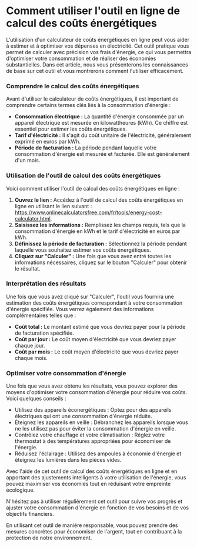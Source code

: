 Comment utiliser l'outil en ligne de calcul des coûts énergétiques
==================================================================

L'utilisation d'un calculateur de coûts énergétiques en ligne peut vous aider à estimer et à optimiser vos dépenses en électricité. Cet outil pratique vous permet de calculer avec précision vos frais d'énergie, ce qui vous permettra d'optimiser votre consommation et de réaliser des économies substantielles. Dans cet article, nous vous présenterons les connaissances de base sur cet outil et vous montrerons comment l'utiliser efficacement.

### Comprendre le calcul des coûts énergétiques

Avant d'utiliser le calculateur de coûts énergétiques, il est important de comprendre certains termes clés liés à la consommation d'énergie :

- **Consommation électrique :** La quantité d'énergie consommée par un appareil électrique est mesurée en kilowattheures (kWh). Ce chiffre est essentiel pour estimer les coûts énergétiques.
- **Tarif d'électricité :** Il s'agit du coût unitaire de l'électricité, généralement exprimé en euros par kWh.
- **Période de facturation :** La période pendant laquelle votre consommation d'énergie est mesurée et facturée. Elle est généralement d'un mois.

### Utilisation de l'outil de calcul des coûts énergétiques

Voici comment utiliser l'outil de calcul des coûts énergétiques en ligne :

1. **Ouvrez le lien :** Accédez à l'outil de calcul des coûts énergétiques en ligne en utilisant le lien suivant : <https://www.onlinecalculatorsfree.com/fr/tools/energy-cost-calculator.html>.
2. **Saisissez les informations :** Remplissez les champs requis, tels que la consommation d'énergie en kWh et le tarif d'électricité en euros par kWh.
3. **Définissez la période de facturation :** Sélectionnez la période pendant laquelle vous souhaitez estimer vos coûts énergétiques.
4. **Cliquez sur "Calculer" :** Une fois que vous avez entré toutes les informations nécessaires, cliquez sur le bouton "Calculer" pour obtenir le résultat.

### Interprétation des résultats

Une fois que vous avez cliqué sur "Calculer", l'outil vous fournira une estimation des coûts énergétiques correspondant à votre consommation d'énergie spécifiée. Vous verrez également des informations complémentaires telles que :

- **Coût total :** Le montant estimé que vous devriez payer pour la période de facturation spécifiée.
- **Coût par jour :** Le coût moyen d'électricité que vous devriez payer chaque jour.
- **Coût par mois :** Le coût moyen d'électricité que vous devriez payer chaque mois.

### Optimiser votre consommation d'énergie

Une fois que vous avez obtenu les résultats, vous pouvez explorer des moyens d'optimiser votre consommation d'énergie pour réduire vos coûts. Voici quelques conseils :

- Utilisez des appareils éconergétiques : Optez pour des appareils électriques qui ont une consommation d'énergie réduite.
- Éteignez les appareils en veille : Débranchez les appareils lorsque vous ne les utilisez pas pour éviter la consommation d'énergie en veille.
- Contrôlez votre chauffage et votre climatisation : Réglez votre thermostat à des températures appropriées pour économiser de l'énergie.
- Réduisez l'éclairage : Utilisez des ampoules à économie d'énergie et éteignez les lumières dans les pièces vides.

Avec l'aide de cet outil de calcul des coûts énergétiques en ligne et en apportant des ajustements intelligents à votre utilisation de l'énergie, vous pouvez maximiser vos économies tout en réduisant votre empreinte écologique.

N'hésitez pas à utiliser régulièrement cet outil pour suivre vos progrès et ajuster votre consommation d'énergie en fonction de vos besoins et de vos objectifs financiers.

En utilisant cet outil de manière responsable, vous pouvez prendre des mesures concrètes pour économiser de l'argent, tout en contribuant à la protection de notre environnement.